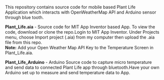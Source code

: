 This repository contains source code for mobile based Plant Life Application which interacts with OpenWeatherMap API and Arduino sensor through blue tooth.

**Plant_Life.aia** - Source code for MIT App Inventor based App. To view the code, download or clone the repo.Login to MIT App Inventor. Under Projects menu, choose Import project (.aia) from my computer then upload the .aia file from this repo.<br>
**Note:**
Add your Open Weather Map API Key to the Temperature Screen in Plant_Life.aia.

**Plant_Life_Arduino** - Arduino Source code to capture micro temperature and send data to connected Plant Life app through bluetooth.Have your own Arduino set up to measure and send temperature data to App.



